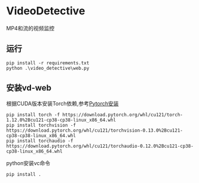 # VideoDetective
MP4和流的视频监控


## 运行
```
pip install -r requirements.txt
python .\video_detective\web.py
```

## 安装vd-web
根据CUDA版本安装Torch依赖,参考[Pytorch安装](https://pytorch.org/get-started/locally/)
```shell
pip install torch -f https://download.pytorch.org/whl/cu121/torch-1.12.0%2Bcu121-cp38-cp38-linux_x86_64.whl
pip install torchvision -f https://download.pytorch.org/whl/cu121/torchvision-0.13.0%2Bcu121-cp38-cp38-linux_x86_64.whl
pip install torchaudio -f https://download.pytorch.org/whl/cu121/torchaudio-0.12.0%2Bcu121-cp38-cp38-linux_x86_64.whl
```

python安装vc命令
```
pip install .
```



